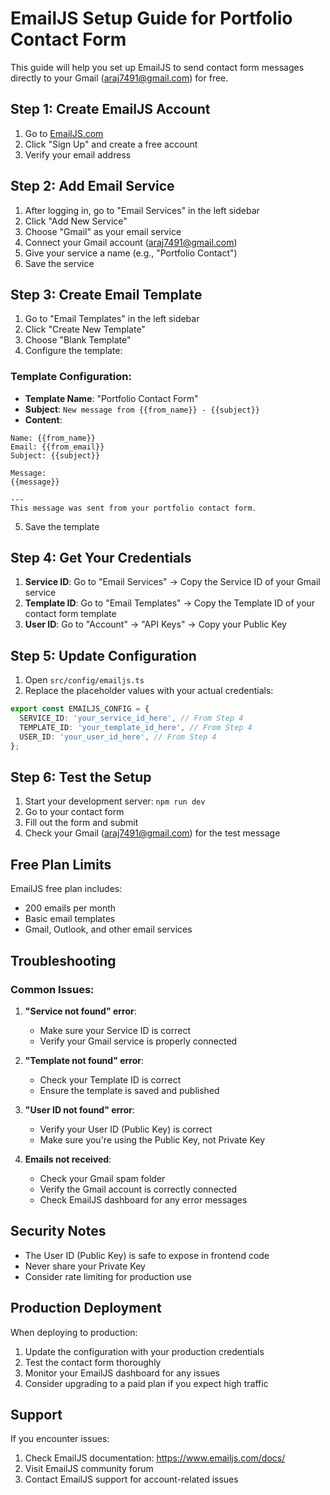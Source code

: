 # EmailJS Setup Guide for Portfolio Contact Form

This guide will help you set up EmailJS to send contact form messages directly to your Gmail (araj7491@gmail.com) for free.

## Step 1: Create EmailJS Account

1. Go to [EmailJS.com](https://www.emailjs.com/)
2. Click "Sign Up" and create a free account
3. Verify your email address

## Step 2: Add Email Service

1. After logging in, go to "Email Services" in the left sidebar
2. Click "Add New Service"
3. Choose "Gmail" as your email service
4. Connect your Gmail account (araj7491@gmail.com)
5. Give your service a name (e.g., "Portfolio Contact")
6. Save the service

## Step 3: Create Email Template

1. Go to "Email Templates" in the left sidebar
2. Click "Create New Template"
3. Choose "Blank Template"
4. Configure the template:

### Template Configuration:
- **Template Name**: "Portfolio Contact Form"
- **Subject**: `New message from {{from_name}} - {{subject}}`
- **Content**:
```
Name: {{from_name}}
Email: {{from_email}}
Subject: {{subject}}

Message:
{{message}}

---
This message was sent from your portfolio contact form.
```

5. Save the template

## Step 4: Get Your Credentials

1. **Service ID**: Go to "Email Services" → Copy the Service ID of your Gmail service
2. **Template ID**: Go to "Email Templates" → Copy the Template ID of your contact form template
3. **User ID**: Go to "Account" → "API Keys" → Copy your Public Key

## Step 5: Update Configuration

1. Open `src/config/emailjs.ts`
2. Replace the placeholder values with your actual credentials:

```typescript
export const EMAILJS_CONFIG = {
  SERVICE_ID: 'your_service_id_here', // From Step 4
  TEMPLATE_ID: 'your_template_id_here', // From Step 4
  USER_ID: 'your_user_id_here', // From Step 4
};
```

## Step 6: Test the Setup

1. Start your development server: `npm run dev`
2. Go to your contact form
3. Fill out the form and submit
4. Check your Gmail (araj7491@gmail.com) for the test message

## Free Plan Limits

EmailJS free plan includes:
- 200 emails per month
- Basic email templates
- Gmail, Outlook, and other email services

## Troubleshooting

### Common Issues:

1. **"Service not found" error**:
   - Make sure your Service ID is correct
   - Verify your Gmail service is properly connected

2. **"Template not found" error**:
   - Check your Template ID is correct
   - Ensure the template is saved and published

3. **"User ID not found" error**:
   - Verify your User ID (Public Key) is correct
   - Make sure you're using the Public Key, not Private Key

4. **Emails not received**:
   - Check your Gmail spam folder
   - Verify the Gmail account is correctly connected
   - Check EmailJS dashboard for any error messages

## Security Notes

- The User ID (Public Key) is safe to expose in frontend code
- Never share your Private Key
- Consider rate limiting for production use

## Production Deployment

When deploying to production:
1. Update the configuration with your production credentials
2. Test the contact form thoroughly
3. Monitor your EmailJS dashboard for any issues
4. Consider upgrading to a paid plan if you expect high traffic

## Support

If you encounter issues:
1. Check EmailJS documentation: https://www.emailjs.com/docs/
2. Visit EmailJS community forum
3. Contact EmailJS support for account-related issues 